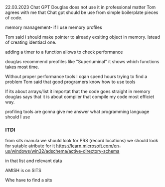 22.03.2023
Chat GPT
Douglas does not use it in professional matter
Tom agrees with me that Chat gpt should be use from simple boilerplate pieces of code.

memory management- 
if I use memory profiles 

Tom said i should make pointer to already exsiting object in memory. Istead of creating identiacl one.

adding a timer to a function allows to check performance

douglas recommend preofiles like "Superluminal"
it shows which functions takes most time.

Without proper performance tools I cqan spend hours trying to find a problem
Tom said that good programers know how to use tools



If its about arrays/list it importat that the code goes straight in memory
douglas says that it is about compiler that compile my code most efficiet way.

profiling tools are gonna give me answer what programming language should I use 
### ITDI
from sits manula we should look for PRS (record locations)
we should look for sutable atribute for it
https://learn.microsoft.com/en-us/windows/win32/adschema/active-directory-schema

in that list and relevant data

AMISH is on SITS

Whe have to find a sits
